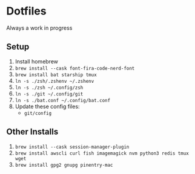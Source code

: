 # Dotfiles

Always a work in progress

## Setup

1. Install homebrew
2. `brew install --cask font-fira-code-nerd-font`
3. `brew install bat starship tmux`
4. `ln -s ./zsh/.zshenv ~/.zshenv`
5. `ln -s ./zsh ~/.config/zsh`
6. `ln -s ./git ~/.config/git`
7. `ln -s ./bat.conf ~/.config/bat.conf`
8. Update these config files:
    - `git/config`

## Other Installs

1. `brew install --cask session-manager-plugin`
2. `brew install awscli curl fish imagemagick nvm python3 redis tmux wget`
3. `brew install gpg2 gnupg pinentry-mac`
